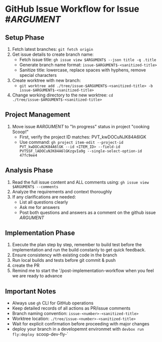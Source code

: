 # GitHub Issue Workflow for Issue #$ARGUMENT$

## Setup Phase
1. Fetch latest branches: `git fetch origin`
2. Get issue details to create branch name:
   - Fetch issue title: `gh issue view $ARGUMENT$ --json title -q .title`
   - Generate branch name format: `issue-$ARGUMENT$-<sanitized-title>`
   - Sanitize title: lowercase, replace spaces with hyphens, remove special characters
3. Create worktree with new branch:
   - `git worktree add ./tree/issue-$ARGUMENT$-<sanitized-title> -b issue-$ARGUMENT$-<sanitized-title>`
4. Change working directory to the new worktree: `cd ./tree/issue-$ARGUMENT$-<sanitized-title>`

## Project Management
1. Move issue #$ARGUMENT$ to "In progress" status in project "cooking Scoop!"
   - First, verify the project ID matches: PVT_kwDOCuNJK84A6lGK
   - Use command: `gh project item-edit --project-id PVT_kwDOCuNJK84A6lGK --id <ITEM_ID> --field-id PVTSSF_lADOCuNJK84A6lGKzgvIa9g --single-select-option-id 47fc9ee4`

## Analysis Phase
1. Read the full issue content and ALL comments using: `gh issue view $ARGUMENT$ --comments`
2. Analyze the requirements and context thoroughly
3. If any clarifications are needed:
   - List all questions clearly
   - Ask me for answers
   - Post both questions and answers as a comment on the github issue $ARGUMENT$

## Implementation Phase
1. Execute the plan step by step, remember to build test before the implementation and run the build constanly to get quick feedback.
2. Ensure consistency with existing code in the branch
3. Run local builds and tests before git commit & push
4. create the PR
5. Remind me to start the '/post-implementation-workflow when you feel we are ready to advance

## Important Notes
- Always use `gh` CLI for GitHub operations
- Keep detailed records of all actions as PR/issue comments
- Branch naming convention: `issue-<number>-<sanitized-title>`
- Worktree location: `./tree/issue-<number>-<sanitized-title>`
- Wait for explicit confirmation before proceeding with major changes
- deploy your branch in a developemnt environmet with `devbox run fly:deploy `scoop-dev-fly-<branch-pattern>`
